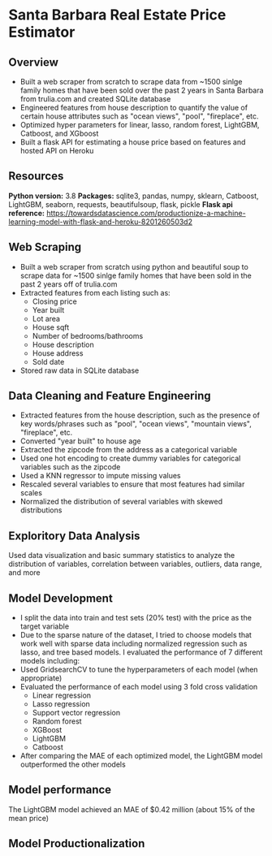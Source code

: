 # Santa Barbara Real Estate Price Estimator

## Overview
* Built a web scraper from scratch to scrape data from ~1500 sinlge family homes that have been sold over the past 2 years in Santa Barbara from trulia.com and created SQLite database
* Engineered features from house description to quantify the value of certain house attributes such as "ocean views", "pool", "fireplace", etc. 
* Optimized hyper parameters for linear, lasso, random forest, LightGBM, Catboost, and XGboost
* Built a flask API for estimating a house price based on features and hosted API on Heroku

## Resources
**Python version:** 3.8
**Packages:** sqlite3, pandas, numpy, sklearn, Catboost, LightGBM, seaborn, requests, beautifulsoup, flask, pickle
**Flask api reference:** https://towardsdatascience.com/productionize-a-machine-learning-model-with-flask-and-heroku-8201260503d2

## Web Scraping
* Built a web scraper from scratch using python and beautiful soup to scrape data for ~1500 sinlge family homes that have been sold in the past 2 years off of trulia.com
* Extracted features from each listing such as:
  - Closing price
  - Year built
  - Lot area
  - House sqft
  - Number of bedrooms/bathrooms
  - House description
  - House address
  - Sold date
* Stored raw data in SQLite database

## Data Cleaning and Feature Engineering
* Extracted features from the house description, such as the presence of key words/phrases such as "pool", "ocean views", "mountain views", "fireplace", etc.
* Converted "year built" to house age
* Extracted the zipcode from the address as a categorical variable
* Used one hot encoding to create dummy variables for categorical variables such as the zipcode
* Used a KNN regressor to impute missing values 
* Rescaled several variables to ensure that most features had similar scales
* Normalized the distribution of several variables with skewed distributions

## Exploritory Data Analysis
Used data visualization and basic summary statistics to analyze the distribution of variables, correlation between variables, outliers, data range, and more

## Model Development
* I split the data into train and test sets (20% test) with the price as the target variable
* Due to the sparse nature of the dataset, I tried to choose models that work well with sparse data including normalized regression such as lasso, and tree based models. I evaluated the performance of 7 different models including:
* Used GridsearchCV to tune the hyperparameters of each model (when appropriate)
* Evaluated the performance of each model using 3 fold cross validation
  - Linear regression 
  - Lasso regression 
  - Support vector regression
  - Random forest
  - XGBoost
  - LightGBM
  - Catboost
* After comparing the MAE of each optimized model, the LightGBM model outperformed the other models 

## Model performance
The LightGBM model achieved an MAE of $0.42 million (about 15% of the mean price)

## Model Productionalization
